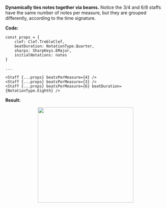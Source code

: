<b>Dynamically ties notes together via beams.</b> Notice the 3/4 and 6/8 staffs have the same number of notes per measure, but they are grouped differently, according to the time signature.

<b>Code:</b>

```
const props = {
    clef: Clef.TrebleClef,
    beatDuration: NotationType.Quarter,
    sharps: SharpKeys.EMajor,
    initialNotations: notes
}

...

<Staff {...props} beatsPerMeasure={4} />
<Staff {...props} beatsPerMeasure={3} />
<Staff {...props} beatsPerMeasure={6} beatDuration={NotationType.Eighth} />
```

<b>Result:</b>

<p align="center">
  <img src="https://github.com/ajdhefley/music-exercises-client/blob/master/docs/doc_stems_timesignature.png" height="300" />
<p>